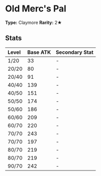 # Old Merc's Pal

**Type:** Claymore
**Rarity:** 2★

## Stats

| Level | Base ATK | Secondary Stat |
| :--- | :--- | :--- |
| 1/20 | 33 | - |
| 20/20 | 80 | - |
| 20/40 | 91 | - |
| 40/40 | 139 | - |
| 40/50 | 151 | - |
| 50/50 | 174 | - |
| 50/60 | 186 | - |
| 60/60 | 209 | - |
| 60/70 | 220 | - |
| 70/70 | 243 | - |
| 70/70 | 197 | - |
| 80/70 | 219 | - |
| 80/70 | 219 | - |
| 90/70 | 242 | - |

